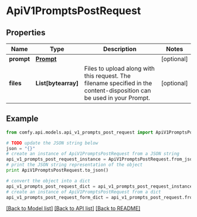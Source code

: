 # ApiV1PromptsPostRequest


## Properties

Name | Type | Description | Notes
------------ | ------------- | ------------- | -------------
**prompt** | [**Prompt**](Prompt.md) |  | [optional] 
**files** | **List[bytearray]** | Files to upload along with this request.  The filename specified in the content-disposition can be used in your Prompt.  | [optional] 

## Example

```python
from comfy.api.models.api_v1_prompts_post_request import ApiV1PromptsPostRequest

# TODO update the JSON string below
json = "{}"
# create an instance of ApiV1PromptsPostRequest from a JSON string
api_v1_prompts_post_request_instance = ApiV1PromptsPostRequest.from_json(json)
# print the JSON string representation of the object
print ApiV1PromptsPostRequest.to_json()

# convert the object into a dict
api_v1_prompts_post_request_dict = api_v1_prompts_post_request_instance.to_dict()
# create an instance of ApiV1PromptsPostRequest from a dict
api_v1_prompts_post_request_form_dict = api_v1_prompts_post_request.from_dict(api_v1_prompts_post_request_dict)
```
[[Back to Model list]](../README.md#documentation-for-models) [[Back to API list]](../README.md#documentation-for-api-endpoints) [[Back to README]](../README.md)


